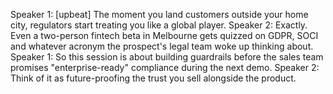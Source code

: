 Speaker 1: [upbeat] The moment you land customers outside your home city, regulators start treating you like a global player.
Speaker 2: Exactly. Even a two-person fintech beta in Melbourne gets quizzed on GDPR, SOCI and whatever acronym the prospect's legal team woke up thinking about.
Speaker 1: So this session is about building guardrails before the sales team promises "enterprise-ready" compliance during the next demo.
Speaker 2: Think of it as future-proofing the trust you sell alongside the product.
